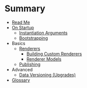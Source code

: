 # Summary

* [Read Me](README.md)
* [On Startup](docs/lifecycle/startup.md)
  * [Instantiation Arguments](docs/lifecycle/startup/instantiation.md)
  * [Bootstrapping](docs/lifecycle/startup/bootstrap.md)
* Basics
  * [Renderers](docs/topics/renderers.md)
    * [Building Custom Renderers](docs/topics/custom-renderers.md)
    * [Renderer Models](docs/topics/renderer-models.md)
  * [Publishing](docs/basics/publishing.md)
* Advanced
  * [Data Versioning (Upgrades)](docs/upgrade.md)
* [Glossary](docs/GLOSSARY.md)
